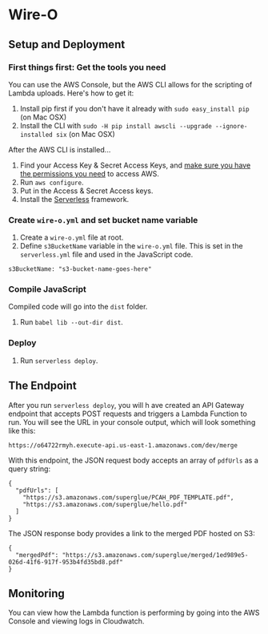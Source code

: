 # Wire-O

## Setup and Deployment

### First things first: Get the tools you need

You can use the AWS Console, but the AWS CLI allows for the scripting of Lambda uploads. Here's how to get it:

1. Install pip first if you don't have it already with `sudo easy_install pip` (on Mac OSX)
2. Install the CLI with `sudo -H pip install awscli --upgrade --ignore-installed six` (on Mac OSX)

After the AWS CLI is installed...

1. Find your Access Key & Secret Access Keys, and [make sure you have the permissions you need](http://docs.aws.amazon.com/IAM/latest/UserGuide/access.html) to access AWS.
2. Run `aws configure`.
3. Put in the Access & Secret Access keys.
4. Install the [Serverless](https://serverless.com/) framework.

### Create `wire-o.yml` and set bucket name variable

1. Create a `wire-o.yml` file at root.
2. Define `s3BucketName` variable in the `wire-o.yml` file. This is set in the `serverless.yml` file and used in the JavaScript code.

```
s3BucketName: "s3-bucket-name-goes-here"
```

### Compile JavaScript

Compiled code will go into the `dist` folder.

1. Run `babel lib --out-dir dist`.

### Deploy

1. Run `serverless deploy`.

## The Endpoint

After you run `serverless deploy`, you will h ave created an API Gateway endpoint that accepts POST requests and triggers a Lambda Function to run. You will see the URL in your console output, which will look something like this:

`https://o64722rmyh.execute-api.us-east-1.amazonaws.com/dev/merge`

With this endpoint, the JSON request body accepts an array of `pdfUrls` as a query string:

```
{
  "pdfUrls": [
    "https://s3.amazonaws.com/superglue/PCAH_PDF_TEMPLATE.pdf",
    "https://s3.amazonaws.com/superglue/hello.pdf"
  ]
}
```

The JSON response body provides a link to the merged PDF hosted on S3:

```
{
  "mergedPdf": "https://s3.amazonaws.com/superglue/merged/1ed989e5-026d-41f6-917f-953b4fd35bd8.pdf"
}
```

## Monitoring
You can view how the Lambda function is performing by going into the AWS Console and viewing logs in Cloudwatch.

